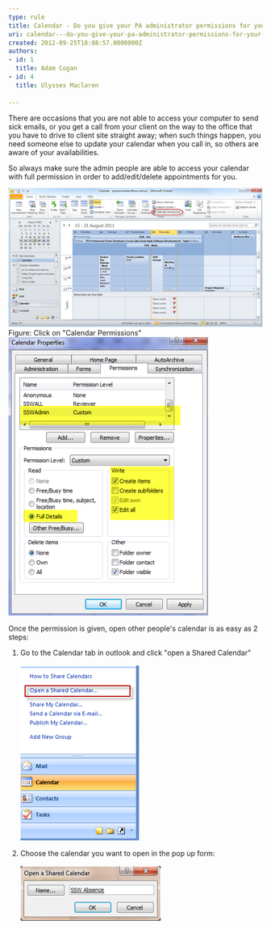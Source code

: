 ```yaml
---
type: rule
title: Calendar - Do you give your PA administrator permissions for your calendar?
uri: calendar---do-you-give-your-pa-administrator-permissions-for-your-calendar
created: 2012-09-25T18:08:57.0000000Z
authors:
- id: 1
  title: Adam Cogan
- id: 4
  title: Ulysses Maclaren

---
```


​There are occasions that you are not able to access your computer to send sick emails, or you get a call from your client on the way to the office that you have to drive to client site straight away; when such things happen, you need someone else to update your calendar when you call in, so others are aware of your availabilities.
 
So always make sure the admin people are able to access your calendar with full permission in order to add/edit/delete appointments for you. ​

![](CalendarPermissions.jpg)​Figure: Click on "Calendar Permissions"
![ Give admins full access to your calendar](CalendarProperties.jpg)

Once the permission is given, open other people's calendar is as easy as 2 steps:

1. Go to the Calendar tab in outlook and click "open a Shared Calendar"<br>                         
![ Opening a shared calendar](OpenSharedCalendar.jpg)

2. Choose the calendar you want to open in the pop up form:<br>                       
![ Find the calendar you want<br>                        Then you can have this shared calendar shown in your Outlook.<br>](SharedCalendar.jpg)
